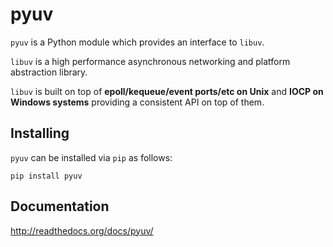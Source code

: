 # pyuv

`pyuv` is a Python module which provides an interface to `libuv`. 

`libuv` is a high performance asynchronous networking and platform abstraction library.

`libuv` is built on top of **epoll/kequeue/event ports/etc on Unix** and **IOCP on Windows systems** providing a consistent API on top of them.

## Installing

`pyuv` can be installed via `pip` as follows:
```
pip install pyuv
```

## Documentation

http://readthedocs.org/docs/pyuv/















